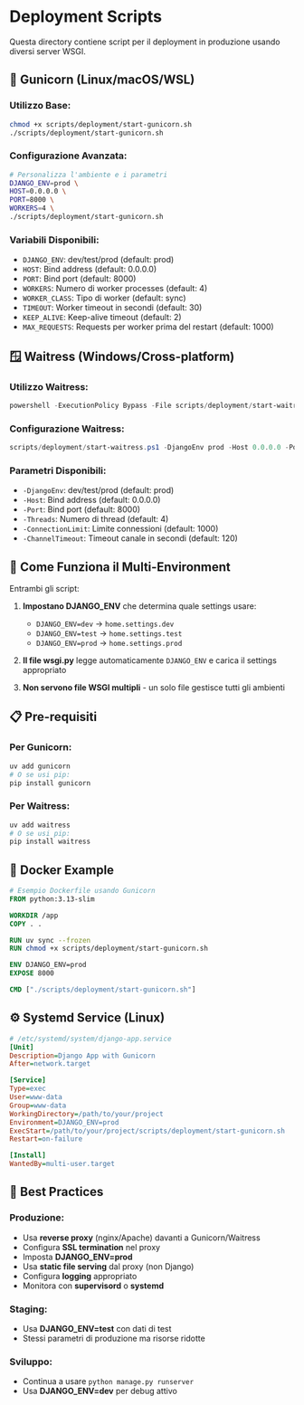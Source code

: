 # Deployment Scripts

Questa directory contiene script per il deployment in produzione usando diversi server WSGI.

## 🚀 Gunicorn (Linux/macOS/WSL)

### Utilizzo Base:

```bash
chmod +x scripts/deployment/start-gunicorn.sh
./scripts/deployment/start-gunicorn.sh
```

### Configurazione Avanzata:

```bash
# Personalizza l'ambiente e i parametri
DJANGO_ENV=prod \
HOST=0.0.0.0 \
PORT=8000 \
WORKERS=4 \
./scripts/deployment/start-gunicorn.sh
```

### Variabili Disponibili:

- `DJANGO_ENV`: dev/test/prod (default: prod)
- `HOST`: Bind address (default: 0.0.0.0)
- `PORT`: Bind port (default: 8000)
- `WORKERS`: Numero di worker processes (default: 4)
- `WORKER_CLASS`: Tipo di worker (default: sync)
- `TIMEOUT`: Worker timeout in secondi (default: 30)
- `KEEP_ALIVE`: Keep-alive timeout (default: 2)
- `MAX_REQUESTS`: Requests per worker prima del restart (default: 1000)

## 🪟 Waitress (Windows/Cross-platform)

### Utilizzo Waitress:

```powershell
powershell -ExecutionPolicy Bypass -File scripts/deployment/start-waitress.ps1
```

### Configurazione Waitress:

```powershell
scripts/deployment/start-waitress.ps1 -DjangoEnv prod -Host 0.0.0.0 -Port 8000 -Threads 4
```

### Parametri Disponibili:

- `-DjangoEnv`: dev/test/prod (default: prod)
- `-Host`: Bind address (default: 0.0.0.0)
- `-Port`: Bind port (default: 8000)
- `-Threads`: Numero di thread (default: 4)
- `-ConnectionLimit`: Limite connessioni (default: 1000)
- `-ChannelTimeout`: Timeout canale in secondi (default: 120)

## 🔧 Come Funziona il Multi-Environment

Entrambi gli script:

1. **Impostano DJANGO_ENV** che determina quale settings usare:

   - `DJANGO_ENV=dev` → `home.settings.dev`
   - `DJANGO_ENV=test` → `home.settings.test`
   - `DJANGO_ENV=prod` → `home.settings.prod`

2. **Il file wsgi.py** legge automaticamente `DJANGO_ENV` e carica il settings appropriato

3. **Non servono file WSGI multipli** - un solo file gestisce tutti gli ambienti

## 📋 Pre-requisiti

### Per Gunicorn:

```bash
uv add gunicorn
# O se usi pip:
pip install gunicorn
```

### Per Waitress:

```bash
uv add waitress
# O se usi pip:
pip install waitress
```

## 🐳 Docker Example

```dockerfile
# Esempio Dockerfile usando Gunicorn
FROM python:3.13-slim

WORKDIR /app
COPY . .

RUN uv sync --frozen
RUN chmod +x scripts/deployment/start-gunicorn.sh

ENV DJANGO_ENV=prod
EXPOSE 8000

CMD ["./scripts/deployment/start-gunicorn.sh"]
```

## ⚙️ Systemd Service (Linux)

```ini
# /etc/systemd/system/django-app.service
[Unit]
Description=Django App with Gunicorn
After=network.target

[Service]
Type=exec
User=www-data
Group=www-data
WorkingDirectory=/path/to/your/project
Environment=DJANGO_ENV=prod
ExecStart=/path/to/your/project/scripts/deployment/start-gunicorn.sh
Restart=on-failure

[Install]
WantedBy=multi-user.target
```

## 🎯 Best Practices

### Produzione:

- Usa **reverse proxy** (nginx/Apache) davanti a Gunicorn/Waitress
- Configura **SSL termination** nel proxy
- Imposta **DJANGO_ENV=prod**
- Usa **static file serving** dal proxy (non Django)
- Configura **logging** appropriato
- Monitora con **supervisord** o **systemd**

### Staging:

- Usa **DJANGO_ENV=test** con dati di test
- Stessi parametri di produzione ma risorse ridotte

### Sviluppo:

- Continua a usare `python manage.py runserver`
- Usa **DJANGO_ENV=dev** per debug attivo
